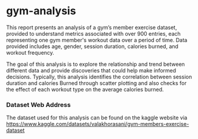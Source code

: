 # gym-analysis
This report presents an analysis of a gym’s member exercise dataset, provided to understand metrics associated with over 900 entries, each representing one gym member's workout data over a period of time. Data provided includes age, gender, session duration, calories burned, and workout frequency.

The goal of this analysis is to explore the relationship and trend between different data and provide discoveries that could help make informed decisions. Typically, this analysis identifies the correlation between session duration and calories Burned through scatter plotting and also checks for the effect of each workout type on the average calories burned.


### Dataset Web Address
The dataset used for this analysis can be found on the kaggle website via https://www.kaggle.com/datasets/valakhorasani/gym-members-exercise-dataset
